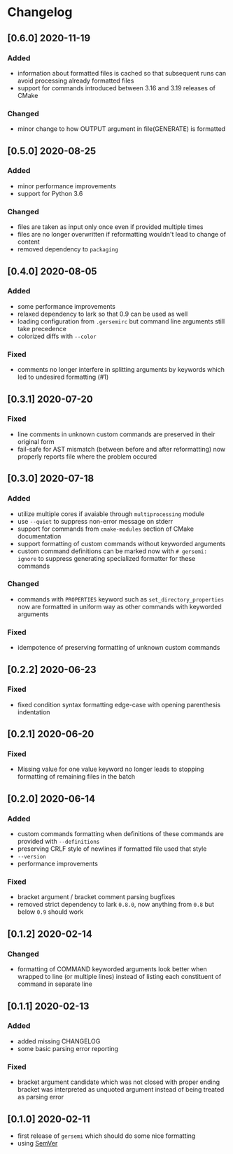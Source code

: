 # Changelog

## [0.6.0] 2020-11-19

### Added
- information about formatted files is cached so that subsequent runs can avoid processing already formatted files
- support for commands introduced between 3.16 and 3.19 releases of CMake

### Changed
- minor change to how OUTPUT argument in file(GENERATE) is formatted

## [0.5.0] 2020-08-25

### Added
- minor performance improvements
- support for Python 3.6

### Changed
- files are taken as input only once even if provided multiple times
- files are no longer overwritten if reformatting wouldn't lead to change of content
- removed dependency to `packaging`

## [0.4.0] 2020-08-05

### Added
- some performance improvements
- relaxed dependency to lark so that 0.9 can be used as well
- loading configuration from `.gersemirc` but command line arguments still take precedence
- colorized diffs with `--color`

### Fixed
- comments no longer interfere in splitting arguments by keywords which led to undesired formatting (#1)

## [0.3.1] 2020-07-20

### Fixed
- line comments in unknown custom commands are preserved in their original form
- fail-safe for AST mismatch (between before and after reformatting) now properly reports file where the problem occured

## [0.3.0] 2020-07-18

### Added
- utilize multiple cores if avaiable through `multiprocessing` module
- use `--quiet` to suppress non-error message on stderr
- support for commands from `cmake-modules` section of CMake documentation
- support formatting of custom commands without keyworded arguments
- custom command definitions can be marked now with `# gersemi: ignore` to suppress generating specialized formatter for these commands

### Changed
- commands with `PROPERTIES` keyword such as `set_directory_properties` now are formatted in uniform way as other commands with keyworded arguments

### Fixed
- idempotence of preserving formatting of unknown custom commands

## [0.2.2] 2020-06-23

### Fixed
- fixed condition syntax formatting edge-case with opening parenthesis indentation

## [0.2.1] 2020-06-20

### Fixed
- Missing value for one value keyword no longer leads to stopping formatting of remaining files in the batch

## [0.2.0] 2020-06-14

### Added
- custom commands formatting when definitions of these commands are provided with `--definitions`
- preserving CRLF style of newlines if formatted file used that style
- `--version`
- performance improvements

### Fixed
- bracket argument / bracket comment parsing bugfixes
- removed strict dependency to lark `0.8.0`, now anything from `0.8` but below `0.9` should work

## [0.1.2] 2020-02-14

### Changed
- formatting of COMMAND keyworded arguments look better when wrapped to line (or multiple lines) instead of listing each constituent of command in separate line

## [0.1.1] 2020-02-13

### Added
- added missing CHANGELOG
- some basic parsing error reporting

### Fixed
- bracket argument candidate which was not closed with proper ending bracket was interpreted as unquoted argument instead of being treated as parsing error

## [0.1.0] 2020-02-11

- first release of `gersemi` which should do some nice formatting
- using [SemVer](https://semver.org/)

